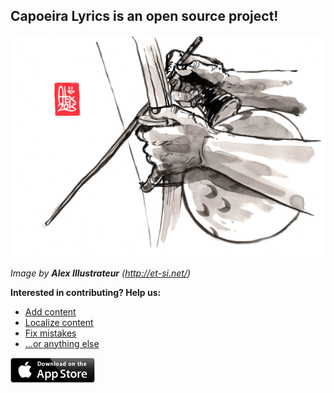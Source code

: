 ## Capoeira Lyrics is an open source project!

[![Capoeira Lyrics](https://raw.githubusercontent.com/yetithefoot/capoeiralyrics.info/master/public/images/encre_0482.jpg)](http://capoeiralyrics.info)

*Image by __Alex Illustrateur__ (http://et-si.net/)*


**Interested in contributing? Help us:**
- [Add content](mailto:reg.yeti@gmail.com)
- [Localize content](mailto:reg.yeti@gmail.com)
- [Fix mistakes](mailto:reg.yeti@gmail.com)
- [...or anything else](mailto:reg.yeti@gmail.com)



[![Capoeira Lyrics for iOS](https://raw.githubusercontent.com/yetithefoot/capoeiralyrics.info/master/public/images/appstore.badge.png)](https://itunes.apple.com/us/app/capoeira-lyrics/id547750240)
